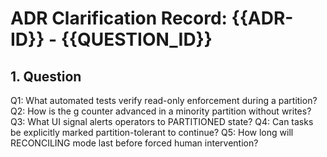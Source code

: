 # ADR Clarification Record: {{ADR-ID}} - {{QUESTION_ID}}

## 1. Question

Q1: What automated tests verify read-only enforcement during a partition?
Q2: How is the g counter advanced in a minority partition without writes?
Q3: What UI signal alerts operators to PARTITIONED state?
Q4: Can tasks be explicitly marked partition-tolerant to continue?
Q5: How long will RECONCILING mode last before forced human intervention?
